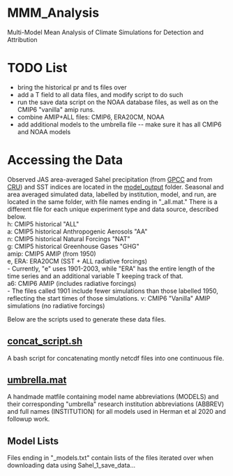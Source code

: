 # MMM_Analysis
Multi-Model Mean Analysis of Climate Simulations for Detection and Attribution

# TODO List
* bring the historical pr and ts files over
* add a T field to all data files, and modify script to do such
* run the save data script on the NOAA database files, as well as on the CMIP6 "vanilla"
  amip runs.
* combine AMIP+ALL files: CMIP6, ERA20CM, NOAA
* add additional models to the umbrella file -- make sure it has all CMIP6 and NOAA models

# Accessing the Data
Observed JAS area-averaged Sahel precipitation (from 
[GPCC](/model_output/historical_precipitation.mat) and from [CRU](/model_output/CRU_data.mat))
and SST indices are located in the [model_output](/model_output) folder. Seasonal and 
area averaged simulated data, labelled by institution, model, and run,  are located in 
the same folder, with file names ending in "\_all.mat." There is a different file for 
each unique experiment type and data source, described below.  
h: CMIP5 historical "ALL"  
a: CMIP5 historical Anthropogenic Aerosols "AA"  
n: CMIP5 historical Natural Forcings "NAT"  
g: CMIP5 historical Greenhouse Gases "GHG"  
amip: CMIP5 AMIP (from 1950)  
e, ERA: ERA20CM (SST + ALL radiative forcings)  
    - Currently, "e" uses 1901-2003, while "ERA" has the entire length of the time series and 
    an additional variable T keeping track of that.   
a6: CMIP6 AMIP (includes radiative forcings)  
    - The files called 1901 include fewer simulations than those labelled 1950, reflecting 
    the start times of those simulations.
v: CMIP6 "Vanilla" AMIP simulations (no radiative forcings)

Below are the scripts used to generate these data files. 

## [concat_script.sh](/concat_script.sh)
A bash script for concatenating montly netcdf files into one continuous file.

## [umbrella.mat](/umbrella.mat)
A handmade matfile containing model name abbreviations (MODELS) and their corresponding 
"umbrella" research institution abbreviations (ABBREV) and full names (INSTITUTION) for
all models used in Herman et al 2020 and followup work.

## Model Lists
Files ending in "\_models.txt" contain lists of the files iterated over when downloading data 
using Sahel_1_save_data...
